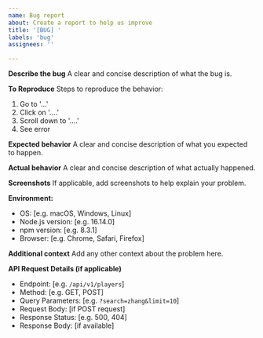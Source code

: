 ```yaml
---
name: Bug report
about: Create a report to help us improve
title: '[BUG] '
labels: 'bug'
assignees: ''

---
```


**Describe the bug**
A clear and concise description of what the bug is.

**To Reproduce**
Steps to reproduce the behavior:
1. Go to '...'
2. Click on '....'
3. Scroll down to '....'
4. See error

**Expected behavior**
A clear and concise description of what you expected to happen.

**Actual behavior**
A clear and concise description of what actually happened.

**Screenshots**
If applicable, add screenshots to help explain your problem.

**Environment:**
 - OS: [e.g. macOS, Windows, Linux]
 - Node.js version: [e.g. 16.14.0]
 - npm version: [e.g. 8.3.1]
 - Browser: [e.g. Chrome, Safari, Firefox]

**Additional context**
Add any other context about the problem here.

**API Request Details (if applicable)**
- Endpoint: [e.g. `/api/v1/players`]
- Method: [e.g. GET, POST]
- Query Parameters: [e.g. `?search=zhang&limit=10`]
- Request Body: [if POST request]
- Response Status: [e.g. 500, 404]
- Response Body: [if available] 